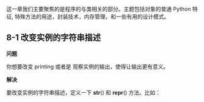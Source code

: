 这一章我们主要聚焦的是程序的与类相关的部分。主题包括对象的普通 Python 特征, 特殊方法的用途，封装技术，内存管理，和一些有用的设计模式。

## 8-1 改变实例的字符串描述

**问题**

你想要改变 printing 或者是 观察实例的输出，使得让输出更有意义。

**解决**

要改变实例的字符串描述，定义一下 __str__() 和 __repr__() 方法。比如：

